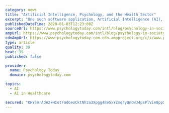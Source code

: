 ```yaml
---
category: news
title: "Artificial Intelligence, Psychology, and the Health Sector"
excerpt: "One such software application, Artificial Intelligence (AI), has been suggested ... of chatbots which deliver Cognitive Behavioural Therapy (CBT) 10. In some areas in the world, these chatbots ..."
publishedDateTime: 2020-01-03T12:23:00Z
sourceUrl: https://www.psychologytoday.com/intl/blog/psychology-in-society/202001/artificial-intelligence-psychology-and-the-health-sector
ampUrl: https://www.psychologytoday.com/intl/blog/psychology-in-society/202001/artificial-intelligence-psychology-and-the-health-sector?amp
cdnAmpUrl: https://www-psychologytoday-com.cdn.ampproject.org/c/s/www.psychologytoday.com/intl/blog/psychology-in-society/202001/artificial-intelligence-psychology-and-the-health-sector?amp
type: article
quality: 39
heat: 39
published: false

provider:
  name: Psychology Today
  domain: psychologytoday.com

topics:
  - AI
  - AI in Healthcare

secured: "KHY5nrAde2+HIotFadGeoCktNhza3Xpgg4Be5xYZmqryQnGwJ4psPlVie8ppXcLWXTp/Qd56Lt0jAdGCS9vjjHcAn4/d5SaWiV9si8TIdxBOb8ggRIvHeU+yMSeNDIM+xsDZYDfwDe8Vdm7nBFtrlTToxL+kE9m8rqkUtyIYKEye8MnMSQfnXcsZtQYodYHFn/obo1KakB7UmLsF58d5peOcjGQORo5uE4IYdh11PAs3YPR+n5/4C0H/H2WCWTGzyZNK1DZV9wy0dWesza5Wp8nyyoXcK5eL3OkH/Z+7sM+JifoHHuu2aaj46kTWNSHL;lPbkuwPNuntA/jo7KupiPA=="
---
```



